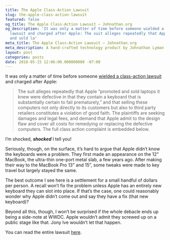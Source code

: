 ```yaml
---
title: The Apple Class-Action Lawsuit
slug: the-apple-class-action-lawsuit
featured: false
og_title: The Apple Class-Action Lawsuit – Johnathan.org
og_description: 'It was only a matter of time before someone wielded a class-action
  lawsuit and charged after Apple: The suit alleges repeatedly that Apple “promoted
  and sold la'
meta_title: The Apple Class-Action Lawsuit – Johnathan.org
meta_description: A hand-crafted technology product by Johnathan Lyman
layout: post
categories: posts
date: 2018-05-15 12:06:00.000000000 -07:00
---
```


It was only a matter of time before someone [wielded a class-action lawsuit](https://theoutline.com/post/4532/lawsuit-alleges-apple-knew-its-computers-were-defective-sold-them-anyway?zd=1&zi=kckksjax) and charged after Apple:

> The suit alleges repeatedly that Apple “promoted and sold laptops it knew were defective in that they contain a keyboard that is substantially certain to fail prematurely,” and that selling these computers not only directly to its customers but also to third party retailers constitutes a violation of good faith. The plaintiffs are seeking damages and legal fees, and demand that Apple admit to the design flaw and cover all costs for remedying or replacing the defective computers. The full class action complaint is embedded below.

I’m shocked, **_shocked_** I tell you!

Seriously, though, on the surface, it’s hard to argue that Apple didn’t know the keyboards were a problem. They first made an appearance on the 12” MacBook, the ultra-thin one-port metal slab, a few years ago. After making their way to the MacBook Pro 13” and 15”, some tweaks were made to key travel but largely stayed the same.

The best outcome I see here is a settlement for a small handful of dollars per person. A recall won’t fix the problem unless Apple has an entirely new keyboard they can slot into place. If that’s the case, one could reasonably wonder why Apple didn’t come out and say they have a fix (that new keyboard)?

Beyond all this, though, I won’t be surprised if the whole debacle ends up being a side-note at WWDC. Apple wouldn’t admit they screwed up on a public stage like that. Jony Ive wouldn’t let that happen.

You can read the entire lawsuit [here](https://www.scribd.com/document/378981035/Butterfly-Keyboard-Class-Action).

